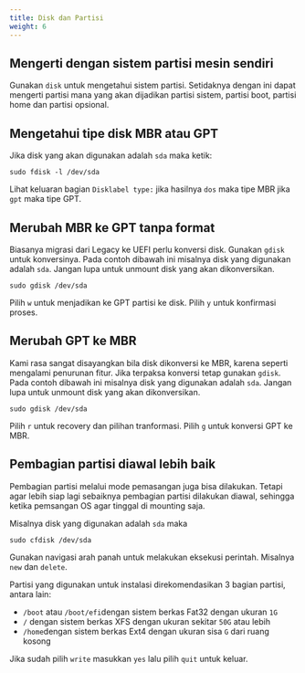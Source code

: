 ```yaml
---
title: Disk dan Partisi
weight: 6
---
```


## Mengerti dengan sistem partisi mesin sendiri

Gunakan `disk` untuk mengetahui sistem partisi. Setidaknya dengan ini dapat mengerti partisi mana yang akan dijadikan partisi sistem, partisi boot, partisi home dan partisi opsional.

## Mengetahui tipe disk MBR atau GPT

Jika disk yang akan digunakan adalah `sda` maka ketik:

`sudo fdisk -l /dev/sda`

Lihat keluaran bagian `Disklabel type:` jika hasilnya `dos` maka tipe MBR jika `gpt` maka tipe GPT.

## Merubah MBR ke GPT tanpa format

Biasanya migrasi dari Legacy ke UEFI perlu konversi disk. Gunakan `gdisk` untuk konversinya. Pada contoh dibawah ini misalnya disk yang digunakan adalah `sda`. Jangan lupa untuk unmount disk yang akan dikonversikan.

`sudo gdisk /dev/sda`

Pilih `w` untuk menjadikan ke GPT partisi ke disk. Pilih `y` untuk konfirmasi proses.

## Merubah GPT ke MBR

Kami rasa sangat disayangkan bila disk dikonversi ke MBR, karena seperti mengalami penurunan fitur. Jika terpaksa konversi tetap gunakan `gdisk`. Pada contoh dibawah ini misalnya disk yang digunakan adalah `sda`. Jangan lupa untuk unmount disk yang akan dikonversikan.

`sudo gdisk /dev/sda`

Pilih `r` untuk recovery dan pilihan tranformasi. Pilih `g` untuk konversi GPT ke MBR.

## Pembagian partisi diawal lebih baik

Pembagian partisi melalui mode pemasangan juga bisa dilakukan. Tetapi agar lebih siap lagi sebaiknya pembagian partisi dilakukan diawal, sehingga ketika pemsangan OS agar tinggal di mounting saja.

Misalnya disk yang digunakan adalah `sda` maka

`sudo cfdisk /dev/sda`

Gunakan navigasi arah panah untuk melakukan eksekusi perintah. Misalnya `new` dan `delete`.

Partisi yang digunakan untuk instalasi direkomendasikan 3 bagian partisi, antara lain:

* `/boot` atau `/boot/efi`dengan sistem berkas Fat32 dengan ukuran `1G`
* `/` dengan sistem berkas XFS dengan ukuran sekitar `50G` atau lebih
* `/home`dengan sistem berkas Ext4 dengan ukuran sisa `G` dari ruang kosong

Jika sudah pilih `write` masukkan `yes` lalu pilih `quit` untuk keluar.
